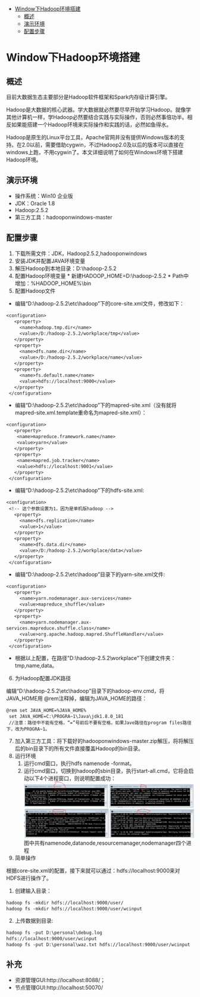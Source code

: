 * [Window下Hadoop环境搭建](#Window下Hadoop环境搭建)
    * [概述](#概述)
    * [演示环境](#演示环境)
    * [配置步骤](#配置步骤)

# Window下Hadoop环境搭建
## 概述
目前大数据生态主要部分是Hadoop软件框架和Spark内存级计算引擎。

Hadoop是大数据的核心武器。学大数据就必然要尽早开始学习Hadoop。就像学其他计算机一样，学Hadoop必然要结合实践与实际操作，否则必然事倍功半。相反如果能搭建一个Hadoop环境来实际操作和实践的话，必然如鱼得水。

Hadoop是原生的Linux平台工具，Apache官网并没有提供Windows版本的支持。在2.0以前，需要借助cygwin，不过Hadoop2.0及以后的版本可以直接在windows上跑，不用cygwin了。本文详细说明了如何在Windows环境下搭建Hadoop环境。
## 演示环境
  * 操作系统：Win10 企业版
  * JDK：Oracle 1.8
  * Hadoop:2.5.2
  * 第三方工具：hadooponwindows-master

## 配置步骤
  1. 下载所需文件：JDK，Hadoop2.5.2,hadooponwindows
  2. 安装JDK并配置JAVA环境变量
  3. 解压Hadoop到本地目录：D:\hadoop-2.5.2
  4. 配置Hadoop环境变量
    * 新建HADOOP_HOME=D:\hadoop-2.5.2
    * Path中增加：%HADOOP_HOME%\bin
  5.  配置Hadoop文件
   * 编辑“D:\hadoop-2.5.2\etc\hadoop”下的core-site.xml文件，修改<configuration>如下：
   ```
   <configuration>
      <property>
        <name>hadoop.tmp.dir</name>
        <value>/D:/hadoop-2.5.2/workplace/tmp</value>
      </property>
      <property>
        <name>dfs.name.dir</name>
        <value>/D:/hadoop-2.5.2/workplace/name</value>
      </property>
      <property>
        <name>fs.default.name</name>
        <value>hdfs://localhost:9000</value>
      </property>
    </configuration>
   ```
   * 编辑“D:\hadoop-2.5.2\etc\hadoop”下的mapred-site.xml（没有就将mapred-site.xml.template重命名为mapred-site.xml）：
   ```
   <configuration>
      <property>
       <name>mapreduce.framework.name</name>
       <value>yarn</value>
      </property>
      <property>
       <name>mapred.job.tracker</name>
       <value>hdfs://localhost:9001</value>
      </property>
    </configuration>
   ```
   * 编辑“D:\hadoop-2.5.2\etc\hadoop”下的hdfs-site.xml:
   ```
   <configuration>
    <!-- 这个参数设置为1，因为是单机版hadoop -->
      <property>
        <name>dfs.replication</name>
        <value>1</value>
      </property>
      <property>
        <name>dfs.data.dir</name>
        <value>/D:/hadoop-2.5.2/workplace/data</value>
      </property>
    </configuration>
   ```
   * 编辑“D:\hadoop-2.5.2\etc\hadoop”目录下的yarn-site.xml文件:
   ```
   <configuration>
      <property>
        <name>yarn.nodemanager.aux-services</name>
        <value>mapreduce_shuffle</value>
      </property>
      <property>
        <name>yarn.nodemanager.aux-services.mapreduce.shuffle.class</name>
        <value>org.apache.hadoop.mapred.ShuffleHandler</value>
      </property>
    </configuration>
   ```
   * 根据以上配置，在路径"D:\hadoop-2.5.2\workplace"下创建文件夹：tmp,name,data。
  6. 为Hadoop配置JDK路径
   
   编辑“D:\hadoop-2.5.2\etc\hadoop”目录下的hadoop-env.cmd，将JAVA_HOME用 @rem注释掉，编辑为JAVA_HOME的路径：
   ```
   @rem set JAVA_HOME=%JAVA_HOME%
    set JAVA_HOME=C:\PROGRA~1\Java\jdk1.8.0_181
    //注意：路径中不能有空格，“=”号前后不要有空格，如果Jave路径在program files路径下，改为PROGRA~1。
   ```
  7. 加入第三方工具：将下载好的hadooponwindows-master.zip解压，将将解压后的bin目录下的所有文件直接覆盖Hadoop的bin目录。
  8. 运行环境
      1. 运行cmd窗口，执行hdfs namenode -format。
      2. 运行cmd窗口，切换到hadoop的sbin目录，执行start-all.cmd，它将会启动以下4个进程窗口，则说明配置成功：
   ![](../img/hadoop4.png)
   图中共有namenode,datanode,resourcemanager,nodemanager四个进程
  9. 简单操作
  
  根据core-site.xml的配置，接下来就可以通过：hdfs://localhost:9000来对HDFS进行操作了。
   1. 创建输入目录：
   ```
   hadoop fs -mkdir hdfs://localhost:9000/user/
   hadoop fs -mkdir hdfs://localhost:9000/user/wcinput
   ```
   2. 上传数据到目录:
   ```
   hadoop fs -put D:\personal\debug.log hdfs://localhost:9000/user/wcinput
   hadoop fs -put D:\personal\waz.txt hdfs://localhost:9000/user/wcinput
   ```
## 补充
   * 资源管理GUI:http://localhost:8088/；
   * 节点管理GUI:http://localhost:50070/
   
  
   

    
